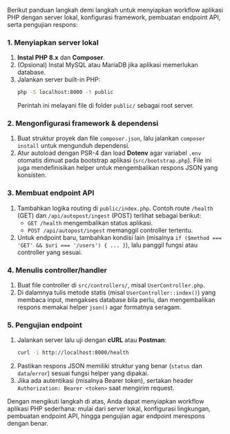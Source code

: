 Berikut panduan langkah demi langkah untuk menyiapkan workflow aplikasi PHP dengan server lokal, konfigurasi framework, pembuatan endpoint API, serta pengujian respons:

### 1. Menyiapkan server lokal
1. **Instal PHP 8.x** dan **Composer**.
2. (Opsional) Instal MySQL atau MariaDB jika aplikasi memerlukan database.
3. Jalankan server built-in PHP:
   ```bash
   php -S localhost:8000 -t public
   ```
   Perintah ini melayani file di folder `public/` sebagai root server.

### 2. Mengonfigurasi framework & dependensi
1. Buat struktur proyek dan file `composer.json`, lalu jalankan `composer install` untuk mengunduh dependensi.
2. Atur autoload dengan PSR-4 dan load **Dotenv** agar variabel `.env` otomatis dimuat pada bootstrap aplikasi (`src/bootstrap.php`). File ini juga mendefinisikan helper untuk mengembalikan respons JSON yang konsisten.

### 3. Membuat endpoint API
1. Tambahkan logika routing di `public/index.php`. Contoh route `/health` (GET) dan `/api/autopost/ingest` (POST) terlihat sebagai berikut:
   - `GET /health` mengembalikan status aplikasi.
   - `POST /api/autopost/ingest` memanggil controller tertentu.
2. Untuk endpoint baru, tambahkan kondisi lain (misalnya `if ($method === 'GET' && $uri === '/users') { ... }`), lalu panggil fungsi atau controller yang sesuai.

### 4. Menulis controller/handler
1. Buat file controller di `src/controllers/`, misal `UserController.php`.
2. Di dalamnya tulis metode statis (misal `UserController::index()`) yang membaca input, mengakses database bila perlu, dan mengembalikan respons memakai helper `json()` agar formatnya seragam.

### 5. Pengujian endpoint
1. Jalankan server lalu uji dengan **cURL** atau **Postman**:
   ```bash
   curl -i http://localhost:8000/health
   ```
2. Pastikan respons JSON memiliki struktur yang benar (`status` dan `data`/`error`) sesuai fungsi helper yang dipakai.
3. Jika ada autentikasi (misalnya Bearer token), sertakan header `Authorization: Bearer <token>` saat mengirim request.

Dengan mengikuti langkah di atas, Anda dapat menyiapkan workflow aplikasi PHP sederhana: mulai dari server lokal, konfigurasi lingkungan, pembuatan endpoint API, hingga pengujian agar endpoint merespons dengan benar.
